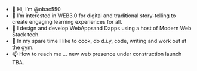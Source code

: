 - 👋 Hi, I’m @obac550
- 👀 I’m interested in WEB3.0 for digital and traditional story-telling to create engaging learning experiences for all.
- 🌱 I design and develop WebAppsand Dapps using a host of Modern Web Stack tech.
- 💞️ In my spare time I like to cook, do d.i.y, code, writing and work out at the gym.
- 📫 How to reach me ... new web presence under construction launch TBA. 

<!---
obac550/obac550 is a ✨ special ✨ repository because its `README.md` (this file) appears on your GitHub profile.
You can click the Preview link to take a look at your changes.
--->

